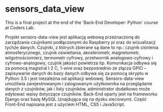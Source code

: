 # sensors_data_view
This is a final project at the end of the 'Back-End Developer: Python' course at Coders Lab.

  Projekt sensors-data-view jest aplikacją webową przeznaczoną do zarządzania
czujnikami podłączonymi do Raspberry pi oraz do wizualizacji tychże danych.
  Czujniki, z których zbierane są dane to np.: czujnik ciśnienia atmosferycznego, czujnik
oświetlania, akcelerometr, magnetometr, wilgotnościomierz, termometr cyfrowy, przetwornik
analogowo-cyfrowy i cyfrowo-analogowy, czujnik jakości powietrza itp. Komunikacja
odbywa się za pomocą magistral I 2 C, 1-wire oraz bezpośrednio ze złącza GPIO – zapisywanie
danych do bazy danych odbywa się za pomocą skryptu w Python 3.5 i jest niezależna od
aplikacji webowej.
  Sensors-data-view umożliwia zarejestrowanym i zalogowanym użytkownika na
przeglądanie danych z czujników, jak i listy czujników, administrator dodatkowo może
edytować wpisy dotyczące czujników.
  Back-End oparty jest na frameworku Django oraz bazę MySQL (znajdująca się na
dysku sieciowym). Część Front-End napisana jest z użyciem HTML, CSS i JavaScript.
